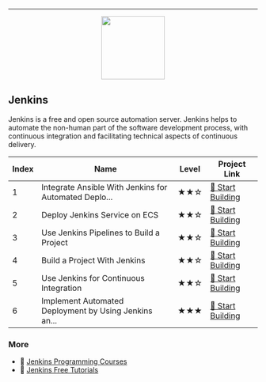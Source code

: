 
---

<div align="center">
<img width="128px" src="https://file.labex.io/path/VtELSfa4h1jh.png">
</div>

## Jenkins

Jenkins is a free and open source automation server. Jenkins helps to automate the non-human part of the software development process, with continuous integration and facilitating technical aspects of continuous delivery.

|   Index | Name                                                  | Level   | Project Link                                                                                         |
|---------|-------------------------------------------------------|---------|------------------------------------------------------------------------------------------------------|
|       1 | Integrate Ansible With Jenkins for Automated Deplo... | ★★☆     | [🚀 Start Building](https://labex.io/courses/integrate-ansible-with-jenkins-for-automated-deployment) |
|       2 | Deploy Jenkins Service on ECS                         | ★★☆     | [🚀 Start Building](https://labex.io/courses/deploy-jenkins-service-on-ecs)                           |
|       3 | Use Jenkins Pipelines to Build a Project              | ★★☆     | [🚀 Start Building](https://labex.io/courses/use-jenkins-pipelines-to-build-a-project)                |
|       4 | Build a Project With Jenkins                          | ★★☆     | [🚀 Start Building](https://labex.io/courses/build-a-project-with-jenkins)                            |
|       5 | Use Jenkins for Continuous Integration                | ★★☆     | [🚀 Start Building](https://labex.io/courses/use-jenkins-for-continuous-integration)                  |
|       6 | Implement Automated Deployment by Using Jenkins an... | ★★★     | [🚀 Start Building](https://labex.io/courses/implement-automated-deployment-by-using-jenkins-and-oos) |

### More

- 🔗 [Jenkins Programming Courses](https://github.com/labex-labs/awesome-programming-courses?tab=readme-ov-file#jenkins)
- 🔗 [Jenkins Free Tutorials](https://github.com/labex-labs/jenkins-free-tutorials)

